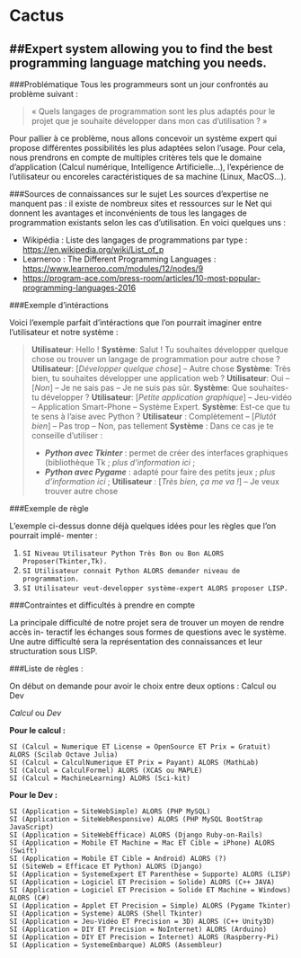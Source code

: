 # Cactus
##Expert system allowing you to find the best programming language matching you needs.
----------
###Problématique
Tous les programmeurs sont un jour confrontés au problème suivant :
>« Quels langages de programmation sont les plus adaptés pour le projet
> que je souhaite développer dans mon cas d’utilisation ? »





Pour pallier à ce problème, nous allons concevoir un système expert qui propose différentes possibilités les plus adaptées selon l’usage.
Pour cela, nous prendrons en compte de multiples critères tels que le domaine d’application (Calcul numérique, Intelligence Artificielle...), l’expérience de l’utilisateur ou encoreles caractéristiques de sa machine (Linux, MacOS...).

###Sources de connaissances sur le sujet
Les sources d’expertise ne manquent pas : il existe de nombreux sites et ressources sur le Net qui donnent les avantages et inconvénients de tous les langages de programmation existants selon les cas d’utilisation. En voici quelques uns :
 - Wikipédia : Liste des langages de programmations par type : https://en.wikipedia.org/wiki/List_of_p
 - Learneroo : The Different Programming Languages : https://www.learneroo.com/modules/12/nodes/9
 - https://program-ace.com/press-room/articles/10-most-popular-programming-languages-2016

###Exemple d’intéractions

Voici l’exemple parfait d’intéractions que l’on pourrait imaginer entre l’utilisateur et
notre système :

>**Utilisateur**: Hello !
>**Système**: Salut ! Tu souhaites développer quelque chose ou trouver un langage de programmation pour autre chose ?
>**Utilisateur**: [*Développer quelque chose*] – Autre chose
>**Système**: Très bien, tu souhaites développer une application web ?
>**Utilisateur**: Oui – [*Non*] – Je ne sais pas – Je ne suis pas sûr.
>**Système**: Que souhaites-tu développer ?
>**Utilisateur**: [*Petite application graphique*] – Jeu-vidéo – Application Smart-Phone
>– Système Expert.
>**Système**: Est-ce que tu te sens à l’aise avec Python ?
>**Utilisateur** : Complètement – [*Plutôt bien*] – Pas trop – Non, pas tellement
>**Système** : Dans ce cas je te conseille d’utiliser :
>- ***Python avec Tkinter*** : permet de créer des interfaces graphiques (bibliothèque Tk ; *plus d’information ici* ;
>- ***Python avec Pygame*** : adapté pour faire des petits jeux ; *plus d’information ici* ;
>**Utilisateur** : [*Très bien, ça me va !*] – Je veux trouver autre chose

###Exemple de règle

L’exemple ci-dessus donne déjà quelques idées pour les règles que l’on pourrait implé-
menter :
  1. `SI Niveau Utilisateur Python Très Bon ou Bon ALORS Proposer(Tkinter,Tk).`
  2. `SI Utilisateur connait Python ALORS demander niveau de programmation.`
  3. `SI Utilisateur veut-developper système-expert ALORS proposer LISP.`

###Contraintes et difficultés à prendre en compte

La principale difficulté de notre projet sera de trouver un moyen de rendre accès in-
teractif les échanges sous formes de questions avec le système. Une autre difficulté sera la
représentation des connaissances et leur structuration sous LISP.

###Liste de règles :

On début on demande pour avoir le choix entre deux options : Calcul ou Dev

*Calcul* ou *Dev*

**Pour le calcul :**
```
SI (Calcul = Numerique ET License = OpenSource ET Prix = Gratuit) ALORS (Scilab Octave Julia)
SI (Calcul = CalculNumerique ET Prix = Payant) ALORS (MathLab)
SI (Calcul = CalculFormel) ALORS (XCAS ou MAPLE)
SI (Calcul = MachineLearning) ALORS (Sci-kit)
```
**Pour le Dev :**
```
SI (Application = SiteWebSimple) ALORS (PHP MySQL)
SI (Application = SiteWebResponsive) ALORS (PHP MySQL BootStrap JavaScript)
SI (Application = SiteWebEfficace) ALORS (Django Ruby-on-Rails)
SI (Application = Mobile ET Machine = Mac ET Cible = iPhone) ALORS (Swift)
SI (Application = Mobile ET Cible = Android) ALORS (?)
SI (SiteWeb = Efficace ET Python) ALORS (Django)
SI (Application = SystemeExpert ET Parenthèse = Supporte) ALORS (LISP)
SI (Application = Logiciel ET Precision = Solide) ALORS (C++ JAVA)
SI (Application = Logiciel ET Precision = Solide ET Machine = Windows) ALORS (C#)
SI (Application = Applet ET Precision = Simple) ALORS (Pygame Tkinter)
SI (Application = Systeme) ALORS (Shell Tkinter)
SI (Application = Jeu-Vidéo ET Precision = 3D) ALORS (C++ Unity3D)
SI (Application = DIY ET Precision = NoInternet) ALORS (Arduino)
SI (Application = DIY ET Precision = Internet) ALORS (Raspberry-Pi)
SI (Application = SystemeEmbarque) ALORS (Assembleur)
```
